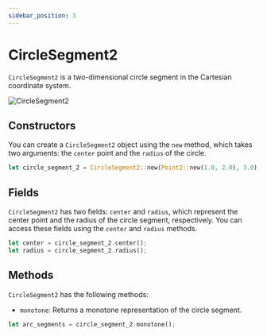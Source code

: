 ```yaml
---
sidebar_position: 3
---
```


# CircleSegment2

`CircleSegment2` is a two-dimensional circle segment in the Cartesian coordinate system.

![CircleSegment2](/assets/img/circle-segment-2.png)

## Constructors

You can create a `CircleSegment2` object using the `new` method, which takes two arguments: the `center` point and the `radius` of the circle.

```rust
let circle_segment_2 = CircleSegment2::new(Point2::new(1.0, 2.0), 3.0);
```

## Fields

`CircleSegment2` has two fields: `center` and `radius`, which represent the center point and the radius of the circle segment, respectively. You can access these fields using the `center` and `radius` methods.

```rust
let center = circle_segment_2.center();
let radius = circle_segment_2.radius();
```

## Methods

`CircleSegment2` has the following methods:

-   `monotone`: Returns a monotone representation of the circle segment.

```rust
let arc_segments = circle_segment_2.monotone();
```
